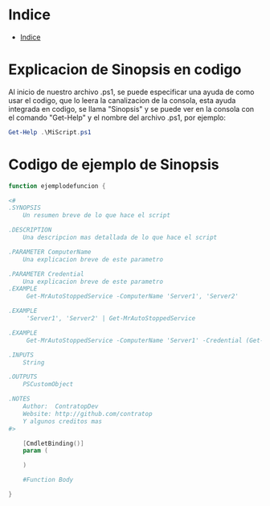 # Indice

- [Indice](#indice)

# Explicacion de Sinopsis en codigo

Al inicio de nuestro archivo .ps1, se puede especificar una ayuda de como usar el codigo, que lo leera la canalizacion de la consola, esta ayuda integrada en codigo, se llama "Sinopsis" y se puede ver en la consola con el comando "Get-Help" y el nombre del archivo .ps1, por ejemplo:

````powershell
Get-Help .\MiScript.ps1
````

# Codigo de ejemplo de Sinopsis

````powershell
function ejemplodefuncion {

<#
.SYNOPSIS
    Un resumen breve de lo que hace el script

.DESCRIPTION
    Una descripcion mas detallada de lo que hace el script

.PARAMETER ComputerName
    Una explicacion breve de este parametro

.PARAMETER Credential
    Una explicacion breve de este parametro
.EXAMPLE
     Get-MrAutoStoppedService -ComputerName 'Server1', 'Server2'

.EXAMPLE
     'Server1', 'Server2' | Get-MrAutoStoppedService

.EXAMPLE
     Get-MrAutoStoppedService -ComputerName 'Server1' -Credential (Get-Credential)

.INPUTS
    String

.OUTPUTS
    PSCustomObject

.NOTES
    Author:  ContratopDev
    Website: http://github.com/contratop
    Y algunos creditos mas
#>

    [CmdletBinding()]
    param (

    )

    #Function Body

}
````
